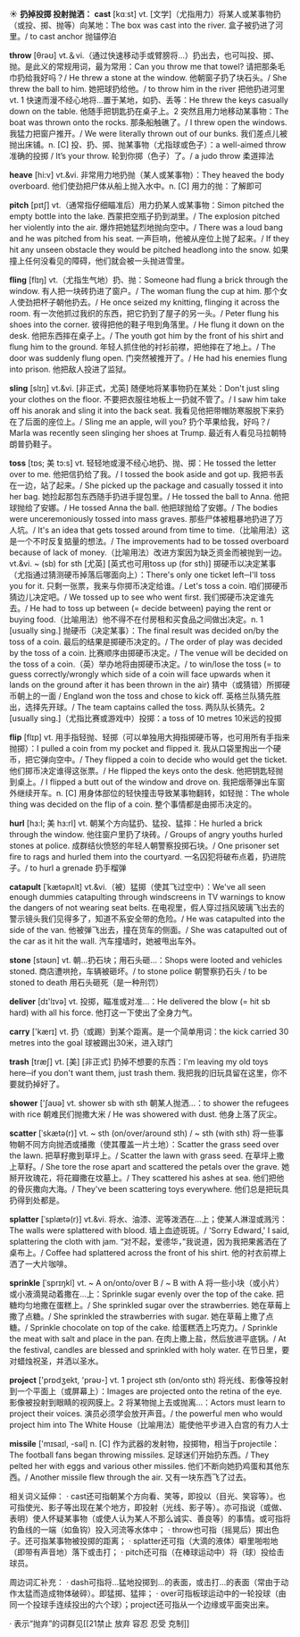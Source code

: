 ☀ <span class="category">**扔掉投掷 投射抛洒：**</span>
<span class="vocabulary">**cast**</span> [kɑːst] 
<span class="definition">vt. [文学]（尤指用力）将某人或某事物扔（或投、掷、抛等）向某地：</span>The box was cast into the river. 盒子被扔进了河里。/ to cast anchor 抛锚停泊

<span class="vocabulary">**throw**</span> [θrəʊ] 
<span class="definition">vt.＆vi.（通过快速移动手或臂膀将…）扔出去，也可叫投、掷、抛。是此义的常规用词，最为常用：</span>Can you throw me that towel? 请把那条毛巾扔给我好吗？/ He threw a stone at the window. 他朝窗子扔了块石头。/ She threw the ball to him. 她把球扔给他。/ to throw him in the river 把他扔进河里 <span class="definition">vt. 1 快速而漫不经心地将…置于某地，如扔、丢等：</span>He threw the keys casually down on the table. 他随手把钥匙扔在桌子上。<span class="definition">2 突然且用力地移动某事物：</span>The boat was thrown onto the rocks. 那条船触礁了。/ I threw open the windows. 我猛力把窗户推开。/ We were literally thrown out of our bunks. 我们差点儿被抛出床铺。<span class="definition">n. [C] 投、扔、掷、抛某事物（尤指球或色子）：</span>a well-aimed throw 准确的投掷 / It’s your throw. 轮到你掷（色子）了。/ a judo throw 柔道摔法
                       
<span class="vocabulary">**heave**</span> [hi:v]
<span class="definition">vt.&vi. 非常用力地扔抛（某人或某事物）：</span>They heaved the body overboard. 他们使劲把尸体从船上抛入水中。<span class="definition">n. [C] 用力的抛：</span>了解即可

<span class="vocabulary">**pitch**</span> [pɪtʃ]
<span class="definition">vt.（通常指仔细瞄准后）用力扔某人或某事物：</span>Simon pitched the empty bottle into the lake. 西蒙把空瓶子扔到湖里。/ The explosion pitched her violently into the air. 爆炸把她猛烈地抛向空中。/ There was a loud bang and he was pitched from his seat. 一声巨响，他被从座位上抛了起来。/ If they hit any unseen obstacle they would be pitched headlong into the snow. 如果撞上任何没看见的障碍，他们就会被一头抛进雪里。          

<span class="vocabulary">**fling**</span> [flɪŋ]
<span class="definition">vt.（尤指生气地）扔、抛：</span>Someone had flung a brick through the window. 有人把一块砖扔进了窗户。/ The woman flung the cup at him. 那个女人使劲把杯子朝他扔去。/ He once seized my knitting, flinging it across the room. 有一次他抓过我织的东西，把它扔到了屋子的另一头。/ Peter flung his shoes into the corner. 彼得把他的鞋子甩到角落里。/ He flung it down on the desk. 他把东西摔在桌子上。/ The youth got him by the front of his shirt and flung him to the ground. 年轻人抓住他的衬衫前襟，把他摔在了地上。/ The door was suddenly flung open. 门突然被推开了。/ He had his enemies flung into prison. 他把敌人投进了监狱。
           
<span class="vocabulary">**sling**</span> [slɪŋ]
<span class="definition">vt.&vi. [非正式，尤英] 随便地将某事物扔在某处：</span>Don't just sling your clothes on the floor. 不要把衣服往地板上一扔就不管了。/ I saw him take off his anorak and sling it into the back seat. 我看见他把带帽防寒服脱下来扔在了后面的座位上。/ Sling me an apple, will you? 扔个苹果给我，好吗？/ Marla was recently seen slinging her shoes at Trump. 最近有人看见马拉朝特朗普扔鞋子。           

<span class="vocabulary">**toss**</span> [tɒs; 美 tɔ:s]
<span class="definition">vt. 轻轻地或漫不经心地扔、抛、掷：</span>He tossed the letter over to me. 他把信扔给了我。/ I tossed the book aside and got up. 我把书丢在一边，站了起来。/ She picked up the package and casually tossed it into her bag. 她捡起那包东西随手扔进手提包里。/ He tossed the ball to Anna. 他把球抛给了安娜。/ He tossed Anna the ball. 他把球抛给了安娜。/ The bodies were unceremoniously tossed into mass graves. 那些尸体被粗暴地扔进了万人坑。/ It's an idea that gets tossed around from time to time.（比喻用法）这是一个不时反复掂量的想法。/ The improvements had to be tossed overboard because of lack of money.（比喻用法）改进方案因为缺乏资金而被抛到一边。<span class="definition">vt.&vi. ~ (sb) for sth [尤英] [英式也可用toss up (for sth)] 掷硬币以决定某事（尤指通过猜测硬币掉落后哪面向上）：</span>There's only one ticket left─I'll toss you for it. 只剩一张票，我来与你掷币决定给谁。/ Let's toss a coin. 咱们掷硬币猜边儿决定吧。/ We tossed up to see who went first. 我们掷硬币决定谁先去。/ He had to toss up between (= decide between) paying the rent or buying food.（比喻用法）他不得不在付房租和买食品之间做出决定。<span class="definition">n. 1 [usually sing.] 抛硬币（决定某事）：</span>The final result was decided on/by the toss of a coin. 最后的结果是掷硬币决定的。/ The order of play was decided by the toss of a coin. 比赛顺序由掷硬币决定。/ The venue will be decided on the toss of a coin.（英）举办地将由掷硬币决定。/ to win/lose the toss (= to guess correctly/wrongly which side of a coin will face upwards when it lands on the ground after it has been thrown in the air) 猜中（或猜错）所掷硬币朝上的一面 / England won the toss and chose to kick off. 英格兰队猜先胜出，选择先开球。/ The team captains called the toss. 两队队长猜先。<span class="definition">2 [usually sing.]（尤指比赛或游戏中）投掷：</span>a toss of 10 metres 10米远的投掷
           
<span class="vocabulary">**flip**</span> [flɪp]
<span class="definition">vt. 用手指轻抛、轻掷（可以单独用大拇指掷硬币等，也可用所有手指来抛掷）：</span>I pulled a coin from my pocket and flipped it. 我从口袋里掏出一个硬币，把它弹向空中。/ They flipped a coin to decide who would get the ticket. 他们掷币决定谁得这张票。/ He flipped the keys onto the desk. 他把钥匙轻抛到桌上。/ I flipped a butt out of the window and drove on. 我把烟蒂弹出车窗外继续开车。<span class="definition">n. [C] 用身体部位的轻快撞击导致某事物翻转，如轻抛：</span>The whole thing was decided on the flip of a coin. 整个事情都是由掷币决定的。

<span class="vocabulary">**hurl**</span> [hɜ:l; 美 hɜ:rl]
<span class="definition">vt. 朝某个方向猛扔、猛投、猛摔：</span>He hurled a brick through the window. 他往窗户里扔了块砖。/ Groups of angry youths hurled stones at police. 成群结伙愤怒的年轻人朝警察投掷石块。/ One prisoner set fire to rags and hurled them into the courtyard. 一名囚犯将破布点着，扔进院子。/ to hurl a grenade 扔手榴弹
           
<span class="vocabulary">**catapult**</span> [ˈkætəpʌlt]
<span class="definition">vt.&vi.（被）猛掷（使其飞过空中）：</span>We've all seen enough dummies catapulting through windscreens in TV warnings to know the dangers of not wearing seat belts. 在电视里，假人穿过挡风玻璃飞出去的警示镜头我们见得多了，知道不系安全带的危险。/ He was catapulted into the side of the van. 他被弹飞出去，撞在货车的侧面。/ She was catapulted out of the car as it hit the wall. 汽车撞墙时，她被甩出车外。

<span class="vocabulary">**stone**</span> [stəʊn] 
<span class="definition">vt. 朝…扔石块；用石头砸…：</span>Shops were looted and vehicles stoned. 商店遭哄抢，车辆被砸坏。/ to stone police 朝警察扔石头 / to be stoned to death 用石头砸死（是一种刑罚）

<span class="vocabulary">**deliver**</span> [dɪ'lɪvə] 
<span class="definition">vt. 投掷，瞄准或对准…：</span>He delivered the blow (= hit sb hard) with all his force. 他打这一下使出了全身力气。

<span class="vocabulary">**carry**</span> ['kærɪ] 
<span class="definition">vt. 扔（或踢）到某个距离。是一个简单用词：</span>the kick carried 30 metres into the goal 球被踢出30米，进入球门
           
<span class="vocabulary">**trash**</span> [træʃ]
<span class="definition">vt. [美] [非正式] 扔掉不想要的东西：</span>I'm leaving my old toys here─if you don't want them, just trash them. 我把我的旧玩具留在这里，你不要就扔掉好了。

<span class="vocabulary">**shower**</span> ['ʃaʊə] 
<span class="definition">vt. shower sb with sth 朝某人抛洒…：</span>to shower the refugees with rice 朝难民们抛撒大米 / He was showered with dust. 他身上落了灰尘。
           
<span class="vocabulary">**scatter**</span> [ˈskætə(r)]
<span class="definition">vt. ~ sth (on/over/around sth) / ~ sth (with sth) 将一些事物朝不同方向抛洒或播撒（使其覆盖一片土地）：</span>Scatter the grass seed over the lawn. 把草籽撒到草坪上。/ Scatter the lawn with grass seed. 在草坪上撒上草籽。/ She tore the rose apart and scattered the petals over the grave. 她掰开玫瑰花，将花瓣撒在坟墓上。/ They scattered his ashes at sea. 他们把他的骨灰撒向大海。/ They've been scattering toys everywhere. 他们总是把玩具扔得到处都是。
           
<span class="vocabulary">**splatter**</span> [ˈsplætə(r)]
<span class="definition">vt.&vi. 将水、油漆、泥等泼洒在…上；使某人淋湿或溅污：</span>The walls were splattered with blood. 墙上血迹斑斑。/ 'Sorry Edward,' I said, splattering the cloth with jam. “对不起，爱德华，”我说道，因为我把果酱洒在了桌布上。/ Coffee had splattered across the front of his shirt. 他的衬衣前襟上洒了一大片咖啡。
           
<span class="vocabulary">**sprinkle**</span> [ˈsprɪŋkl]
<span class="definition">vt. ~ A on/onto/over B / ~ B with A 将一些小块（或小片）或小液滴晃动着撒在…上：</span>Sprinkle sugar evenly over the top of the cake. 把糖均匀地撒在蛋糕上。/ She sprinkled sugar over the strawberries. 她在草莓上撒了点糖。/ She sprinkled the strawberries with sugar. 她在草莓上撒了点糖。/ Sprinkle chocolate on top of the cake. 给蛋糕洒上巧克力。/ Sprinkle the meat with salt and place in the pan. 在肉上撒上盐，然后放进平底锅。/ At the festival, candles are blessed and sprinkled with holy water. 在节日里，要对蜡烛祝圣，并洒以圣水。

<span class="vocabulary">**project**</span> ['prɒdʒekt, 'prəʊ-] 
<span class="definition">vt. 1 project sth (on/onto sth) 将光线、影像等投射到一个平面上（或屏幕上）：</span>Images are projected onto the retina of the eye. 影像被投射到眼睛的视网膜上。<span class="definition">2 将某物抛上去或抛离…：</span>Actors must learn to project their voices. 演员必须学会放开声音。/ the powerful men who would project him into The White House（比喻用法）能使他平步进入白宫的有力人士

<span class="vocabulary">**missile**</span> ['mɪsaɪl, -səl] 
<span class="definition">n. [C] 作为武器的发射物，投掷物，相当于projectile：</span>The football fans began throwing missiles. 足球迷们开始扔东西。/ They pelted her with eggs and various other missiles. 他们不断向她扔鸡蛋和其他东西。/ Another missile flew through the air. 又有一块东西飞了过去。

相关词义延伸：
· cast还可指朝某个方向看、笑等，即投以（目光、笑容等）。也可指使光、影子等出现在某个地方，即投射（光线、影子等）。亦可指说（或做、表明）使人怀疑某事物（或使人认为某人不那么诚实、善良等）的事情。或可指将钓鱼线的一端（如鱼钩）投入河流等水体中；
· throw也可指（摇晃后）掷出色子。还可指某事物被投掷的距离；
· splatter还可指（大滴的液体）噼里啪啦地（即带有声音地）落下或击打；
· pitch还可指（在棒球运动中）将（球）投给击球员。

周边词汇补充：
· dash可指将…猛地投掷到…的表面，或击打…的表面（常由于动作太猛而造成物体破碎）。即猛掷、猛摔；
· over可指板球运动中的一轮投球（由同一个投球手连续投出的六个球）；project还可指从一个边缘或平面突出来。

· 表示“抛弃”的词群见[[21禁止 放弃 容忍 忍受 克制]]